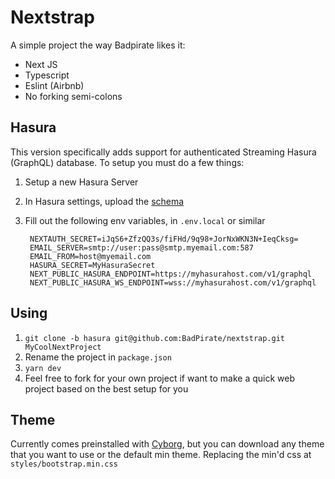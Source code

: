 # Nextstrap

A simple project the way Badpirate likes it:

- Next JS
- Typescript
- Eslint (Airbnb)
- No forking semi-colons

## Hasura

This version specifically adds support for authenticated Streaming Hasura (GraphQL) database.  To setup you must do a few things:

1. Setup a new Hasura Server
2. In Hasura settings, upload the [schema](hasura_metadata.json)
3. Fill out the following env variables, in `.env.local` or similar
   
   ```
    NEXTAUTH_SECRET=iJqS6+ZfzQQ3s/fiFHd/9q98+JorNxWKN3N+IeqCksg=
    EMAIL_SERVER=smtp://user:pass@smtp.myemail.com:587
    EMAIL_FROM=host@myemail.com
    HASURA_SECRET=MyHasuraSecret
    NEXT_PUBLIC_HASURA_ENDPOINT=https://myhasurahost.com/v1/graphql
    NEXT_PUBLIC_HASURA_WS_ENDPOINT=wss://myhasurahost.com/v1/graphql
   ```


## Using

1. `git clone -b hasura git@github.com:BadPirate/nextstrap.git MyCoolNextProject`
2. Rename the project in `package.json`
3. `yarn dev`
4. Feel free to fork for your own project if want to make a quick web project based on the best setup for you

## Theme

Currently comes preinstalled with [Cyborg](https://bootswatch.com/cyborg/), but you can download any theme that you want to use or the default min theme.  Replacing the min'd css at `styles/bootstrap.min.css`